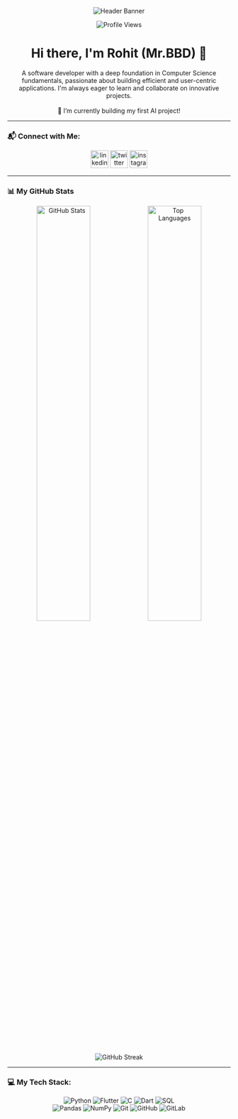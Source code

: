 <p align="center">
  <img src="https://github.com/iammrbbd/raw/main/Grey%20Minimalist%20Corporate%20Personal%20Profile%20LinkedIn%20Banner.gif" alt="Header Banner"/>
</p>

<p align="center">
  <img src="https://komarev.com/ghpvc/?username=iammrbbd&style=flat-square&color=blueviolet" alt="Profile Views"/>
</p>

<h1 align="center">Hi there, I'm Rohit (Mr.BBD) 👋</h1>
<p align="center">
  A software developer with a deep foundation in Computer Science fundamentals, passionate about building efficient and user-centric applications. I'm always eager to learn and collaborate on innovative projects.
  <br/>
  <br/>
  🔭 I’m currently building my first AI project!
</p>

---

### 📬 Connect with Me:
<p align="center">
  <a href="https://www.linkedin.com/in/rohit-jangir-294a50333/" target="_blank"><img src='https://cdn.jsdelivr.net/npm/simple-icons@3.0.1/icons/linkedin.svg' alt='linkedin' height='40'></a>
  <a href="https://x.com/ROHITJANGIRRJ" target="_blank"><img src='https://cdn.jsdelivr.net/npm/simple-icons@3.0.1/icons/twitter.svg' alt='twitter' height='40'></a>
  <a href="https://www.instagram.com/mr.bbd_/" target="_blank"><img src='https://cdn.jsdelivr.net/npm/simple-icons@3.0.1/icons/instagram.svg' alt='instagram' height='40'></a>
</p>

---

### 📊 My GitHub Stats
<p align="center">
  <img src="https://github-readme-stats.vercel.app/api?username=iammrbbd&show_icons=true&theme=rose&hide_border=true&include_all_commits=true" alt="GitHub Stats" width="49%"/>
  <img src="https://github-readme-stats.vercel.app/api/top-langs/?username=iammrbbd&layout=compact&theme=rose&hide_border=true" alt="Top Languages" width="49%"/>
  <br/>
  <img src="https://github-readme-streak-stats.herokuapp.com/?user=iammrbbd&theme=radical&hide_border=true" alt="GitHub Streak" />
</p>

---

### 💻 My Tech Stack:
<p align="center">
  <img src="https://img.shields.io/badge/python-3670A0?style=for-the-badge&logo=python&logoColor=ffdd54" alt="Python" />
  <img src="https://img.shields.io/badge/Flutter-%2302569B.svg?style=for-the-badge&logo=Flutter&logoColor=white" alt="Flutter" />
  <img src="https://img.shields.io/badge/c-%2300599C.svg?style=for-the-badge&logo=c&logoColor=white" alt="C" />
  <img src="https://img.shields.io/badge/dart-%230175C2.svg?style=for-the-badge&logo=dart&logoColor=white" alt="Dart" />
  <img src="https://img.shields.io/badge/sql-%23025E8C.svg?style=for-the-badge&logo=sql&logoColor=white" alt="SQL" />
  <br/>
  <img src="https://img.shields.io/badge/pandas-%23150458.svg?style=for-the-badge&logo=pandas&logoColor=white" alt="Pandas" />
  <img src="https://img.shields.io/badge/numpy-%23013243.svg?style=for-the-badge&logo=numpy&logoColor=white" alt="NumPy" />
  <img src="https://img.shields.io/badge/git-%23F05033.svg?style=for-the-badge&logo=git&logoColor=white" alt="Git" />
  <img src="https://img.shields.io/badge/github-%23121011.svg?style=for-the-badge&logo=github&logoColor=white" alt="GitHub" />
  <img src="https://img.shields.io/badge/gitlab-%23181717.svg?style=for-the-badge&logo=gitlab&logoColor=white" alt="GitLab" />
</p>
